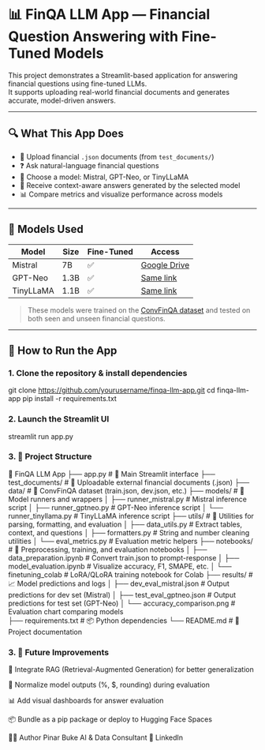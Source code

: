 # 📊 FinQA LLM App — Financial Question Answering with Fine-Tuned Models

This project demonstrates a Streamlit-based application for answering financial questions using fine-tuned LLMs.  
It supports uploading real-world financial documents and generates accurate, model-driven answers.

---

## 🔍 What This App Does

- 📁 Upload financial `.json` documents (from `test_documents/`)
- ❓ Ask natural-language financial questions
- 🤖 Choose a model: Mistral, GPT-Neo, or TinyLLaMA
- 💬 Receive context-aware answers generated by the selected model
- 📊 Compare metrics and visualize performance across models

---

## 🧠 Models Used

| Model      | Size     | Fine-Tuned | Access |
|------------|----------|------------|--------|
| Mistral    | 7B       | ✅         | [Google Drive](https://drive.google.com/drive/folders/1cuxBjfQcvEwZl8PrX4fbsFucH7PJMwri?usp=drive_link) |
| GPT-Neo    | 1.3B     | ✅         | [Same link](https://drive.google.com/drive/folders/1cuxBjfQcvEwZl8PrX4fbsFucH7PJMwri?usp=drive_link) |
| TinyLLaMA  | 1.1B     | ✅         | [Same link](https://drive.google.com/drive/folders/1cuxBjfQcvEwZl8PrX4fbsFucH7PJMwri?usp=drive_link) |

> These models were trained on the [ConvFinQA dataset](https://github.com/huawei-noah/Pretrained-Language-Model/tree/master/ConvFinQA) and tested on both seen and unseen financial questions.

---

## 🚀 How to Run the App

### 1. Clone the repository & install dependencies

git clone https://github.com/yourusername/finqa-llm-app.git
cd finqa-llm-app
pip install -r requirements.txt

### 2. Launch the Streamlit UI

streamlit run app.py

### 3. 📁 Project Structure

📁 FinQA LLM App
├── app.py                         # 🚀 Main Streamlit interface
├── test_documents/               # 📂 Uploadable external financial documents (.json)
├── data/                         # 📂 ConvFinQA dataset (train.json, dev.json, etc.)
├── models/                       # 🧠 Model runners and wrappers
│   ├── runner_mistral.py         # Mistral inference script
│   ├── runner_gptneo.py          # GPT-Neo inference script
│   └── runner_tinyllama.py       # TinyLLaMA inference script
├── utils/                        # 🔧 Utilities for parsing, formatting, and evaluation
│   ├── data_utils.py             # Extract tables, context, and questions
│   ├── formatters.py             # String and number cleaning utilities
│   └── eval_metrics.py           # Evaluation metric helpers
├── notebooks/                    # 📓 Preprocessing, training, and evaluation notebooks
│   ├── data_preparation.ipynb    # Convert train.json to prompt-response
│   ├── model_evaluation.ipynb    # Visualize accuracy, F1, SMAPE, etc.
│   └── finetuning_colab          # LoRA/QLoRA training notebook for Colab
├── results/                      # 📈 Model predictions and logs
│   ├── dev_eval_mistral.json     # Output predictions for dev set (Mistral)
│   ├── test_eval_gptneo.json     # Output predictions for test set (GPT-Neo)
│   └── accuracy_comparison.png   # Evaluation chart comparing models          
├── requirements.txt              # 📦 Python dependencies
└── README.md                     # 📘 Project documentation

### 3. 🧩 Future Improvements
🔁 Integrate RAG (Retrieval-Augmented Generation) for better generalization

🧽 Normalize model outputs (%, $, rounding) during evaluation

📊 Add visual dashboards for answer evaluation

📦 Bundle as a pip package or deploy to Hugging Face Spaces

👩‍💻 Author
Pinar Buke
AI & Data Consultant
🔗 LinkedIn
